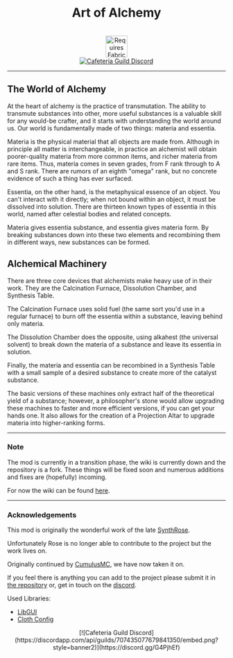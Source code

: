 <h1 align="center">Art of Alchemy</h1>
<p align="center">
	<!-- TODO: Mod Banner Here -->
	<br />
	<a href="https://www.curseforge.com/minecraft/mc-mods/fabric-api"><img title="Requires Fabric API" height="50" src="https://i.imgur.com/Ol1Tcf8.png"></a>
	<br />
	<a href="https://discord.gg/G4PjhEf"><img title="Cafeteria Guild Discord" src="https://discordapp.com/api/guilds/707435077679841350/embed.png?style=banner2"></a>
</p>

---


## The World of Alchemy
At the heart of alchemy is the practice of transmutation. The ability to transmute substances into other, more useful substances is a valuable skill for any would-be crafter, and it starts with understanding the world around us. Our world is fundamentally made of two things: materia and essentia.

Materia is the physical material that all objects are made from. Although in principle all matter is interchangeable, in practice an alchemist will obtain poorer-quality materia from more common items, and richer materia from rare items. Thus, materia comes in seven grades, from F rank through to A and S rank. There are rumors of an eighth "omega" rank, but no concrete evidence of such a thing has ever surfaced.

Essentia, on the other hand, is the metaphysical essence of an object. You can't interact with it directly; when not bound within an object, it must be dissolved into solution. There are thirteen known types of essentia in this world, named after celestial bodies and related concepts.

Materia gives essentia substance, and essentia gives materia form. By breaking substances down into these two elements and recombining them in different ways, new substances can be formed.

## Alchemical Machinery
There are three core devices that alchemists make heavy use of in their work.
They are the Calcination Furnace, Dissolution Chamber, and Synthesis Table.

The Calcination Furnace uses solid fuel (the same sort you'd use in a regular furnace) to burn off the essentia within a substance, leaving behind only materia.

The Dissolution Chamber does the opposite, using alkahest (the universal solvent) to break down the materia of a substance and leave its essentia in solution.

Finally, the materia and essentia can be recombined in a Synthesis Table with a small sample of a desired substance to create more of the catalyst substance.

The basic versions of these machines only extract half of the theoretical yield of a substance; however, a philosopher's stone would allow upgrading these machines to faster and more efficient versions, if you can get your hands one. It also allows for the creation of a Projection Altar to upgrade materia into higher-ranking forms.

---

### Note
The mod is currently in a transition phase, the wiki is currently down and the repository is a fork.
These things will be fixed soon and numerous additions and fixes are (hopefully) incoming.

For now the wiki can be found [here](https://github.com/CumulusMC/Art-of-Alchemy/wiki).

---

### Acknowledgements
This mod is originally the wonderful work of the late [SynthRose](https://github.com/SynthRose).

Unfortunately Rose is no longer able to contribute to the project but the work lives on.

Originally continued by [CumulusMC](https://github.com/CumulusMC), we have now taken it on.

If you feel there is anything you can add to the project please submit it in [the repository](https://github.com/CafeteriaGuild/Art-of-Alchemy) or, get in touch on the [discord](https://discord.gg/G4PjhEf).

Used Libraries:
- [LibGUI](https://www.curseforge.com/minecraft/mc-mods/libgui)
- [Cloth Config](https://github.com/shedaniel/cloth-config)


<center>
	[![Cafeteria Guild Discord](https://discordapp.com/api/guilds/707435077679841350/embed.png?style=banner2)](https://discord.gg/G4PjhEf)
</center>